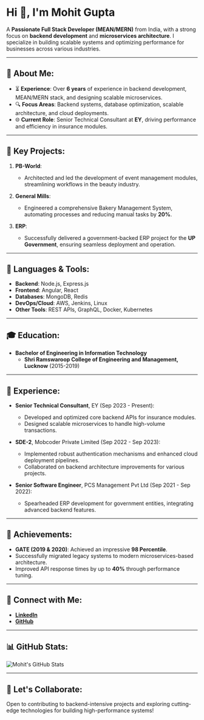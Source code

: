 # Hi 👋, I'm Mohit Gupta

A **Passionate Full Stack Developer (MEAN/MERN)** from India, with a strong focus on **backend development** and **microservices architecture**. I specialize in building scalable systems and optimizing performance for businesses across various industries.

---

## 🚀 About Me:

- ⏳ **Experience**: Over **6 years** of experience in backend development, MEAN/MERN stack, and designing scalable microservices.
- 🔍 **Focus Areas**: Backend systems, database optimization, scalable architecture, and cloud deployments.
- 🌐 **Current Role**: Senior Technical Consultant at **EY**, driving performance and efficiency in insurance modules.

---

## 🌟 Key Projects:

1. **PB-World**:
   - Architected and led the development of event management modules, streamlining workflows in the beauty industry.

2. **General Mills**:
   - Engineered a comprehensive Bakery Management System, automating processes and reducing manual tasks by **20%**.

3. **ERP**:
   - Successfully delivered a government-backed ERP project for the **UP Government**, ensuring seamless deployment and operation.

---

## 🔧 Languages & Tools:

- **Backend**: Node.js, Express.js
- **Frontend**: Angular, React
- **Databases**: MongoDB, Redis
- **DevOps/Cloud**: AWS, Jenkins, Linux
- **Other Tools**: REST APIs, GraphQL, Docker, Kubernetes

---

## 🎓 Education:

- **Bachelor of Engineering in Information Technology**
  - **Shri Ramswaroop College of Engineering and Management, Lucknow** (2015-2019)

---

## 💼 Experience:

- **Senior Technical Consultant**, EY (Sep 2023 - Present):
  - Developed and optimized core backend APIs for insurance modules.
  - Designed scalable microservices to handle high-volume transactions.

- **SDE-2**, Mobcoder Private Limited (Sep 2022 - Sep 2023):
  - Implemented robust authentication mechanisms and enhanced cloud deployment pipelines.
  - Collaborated on backend architecture improvements for various projects.

- **Senior Software Engineer**, PCS Management Pvt Ltd (Sep 2021 - Sep 2022):
  - Spearheaded ERP development for government entities, integrating advanced backend features.

---

## 🔼 Achievements:

- **GATE (2019 & 2020)**: Achieved an impressive **98 Percentile**.
- Successfully migrated legacy systems to modern microservices-based architecture.
- Improved API response times by up to **40%** through performance tuning.

---

## 📧 Connect with Me:

- **[LinkedIn](https://www.linkedin.com/in/mohitgupta)**
- **[GitHub](https://github.com/mohitgupta)**

---

## 📊 GitHub Stats:

![Mohit's GitHub Stats](https://github-readme-stats.vercel.app/api?username=mohitgupta125&show_icons=true&theme=radical)

---

## 🔄 Let's Collaborate:

Open to contributing to backend-intensive projects and exploring cutting-edge technologies for building high-performance systems!

